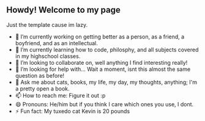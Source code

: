 ## Howdy! Welcome to my page
Just the template cause im lazy.

- 🔭 I’m currently working on getting better as a person, as a friend, a boyfriend, and as an intellectual.
- 🌱 I’m currently learning how to code, philosphy, and all subjects covered in my highschool classes.
- 👯 I’m looking to collaborate on, well anything I find interesting really!
- 🤔 I’m looking for help with... Wait a moment, isnt this almost the same question as before!
- 💬 Ask me about cats, books, my life, my day, my thoughts, anything; I'm a pretty open a book.
- 📫 How to reach me: Figure it out :p
- 😄 Pronouns: He/him but if you think I care which ones you use, I dont.
- ⚡ Fun fact: My tuxedo cat Kevin is 20 pounds
